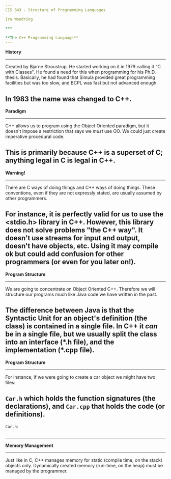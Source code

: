 ```yaml
---
CIS 343 - Structure of Programming Languages

Ira Woodring

***

**The C++ Programming Language**
---
```

**History**
***

Created by Bjarne Stroustrup.  He started working on it in 1979 calling it "C with Classes".  He found a need for this when programming for his Ph.D. thesis.  Basically, he had found that Simula provided great programming facilities but was too slow, and BCPL was fast but not advanced enough.

In 1983 the name was changed to C++.
---
**Paradigm**
***

C++ allows us to program using the Object Oriented paradigm, but it doesn't impose a restriction that says we *must* use OO.  We could just create imperative procedural code.

This is primarily because C++ is a superset of C; anything legal in C is legal in C++.
---
**Warning!**
***

There are C ways of doing things and C++ ways of doing things.  These conventions, even if they are not expressly stated, are usually assumed by other programmers.

For instance, it is perfectly valid for us to use the <stdio.h> library in C++.  However, this library does not solve problems "the C++ way".  It doesn't use streams for input and output, doesn't have objects, etc.  Using it may compile ok but could add confusion for other programmers (or even for you later on!).
---
**Program Structure**
***

We are going to concentrate on Object Oriented C++.  Therefore we will structure our programs much like Java code we have written in the past.

The difference between Java is that the **Syntactic Unit** for an object's definition (the class) is contained in a single file.  In C++ it *can* be in a single file, but we usually split the class into an interface (\*.h file), and the implementation (\*.cpp file).
---
**Program Structure**
***

For instance, if we were going to create a car object we might have two files:

```Car.h``` which holds the function signatures (the declarations), and ```Car.cpp``` that holds the code (or definitions).
---
```Car.h```:

```C++

```
---
**Memory Management**
***

Just like in C, C++ manages memory for static (compile time, on the stack) objects only.  Dynamically created memory (run-time, on the heap) must be managed by the programmer.
